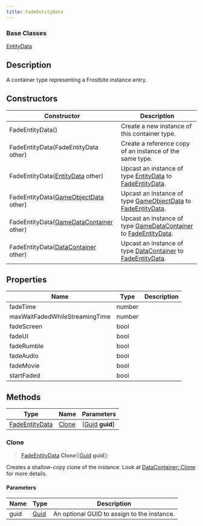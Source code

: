 ```yaml
---
title: FadeEntityData
---
```

### Base Classes

[EntityData](/vext/ref/fb/entitydata/)

## Description

A container type representing a Frostbite instance entry.

## Constructors

| Constructor                                                               | Description                                                                                                         |
| ------------------------------------------------------------------------- | ------------------------------------------------------------------------------------------------------------------- |
| FadeEntityData()                                                          | Create a new instance of this container type.                                                                       |
| FadeEntityData(FadeEntityData other)                                      | Create a reference copy of an instance of the same type.                                                            |
| FadeEntityData([EntityData](/vext/ref/fb/entitydata/) other)                            | Upcast an instance of type [EntityData](/vext/ref/fb/entitydata/) to [FadeEntityData](/vext/ref/fb/fadeentitydata/).                            |
| FadeEntityData([GameObjectData](/vext/ref/fb/gameobjectdata/) other)                    | Upcast an instance of type [GameObjectData](/vext/ref/fb/gameobjectdata/) to [FadeEntityData](/vext/ref/fb/fadeentitydata/).                    |
| FadeEntityData([GameDataContainer](/vext/ref/fb/gamedatacontainer/) other)              | Upcast an instance of type [GameDataContainer](/vext/ref/fb/gamedatacontainer/) to [FadeEntityData](/vext/ref/fb/fadeentitydata/).              |
| FadeEntityData([DataContainer](/vext/ref/shared/class/datacontainer) other) | Upcast an instance of type [DataContainer](/vext/ref/shared/class/datacontainer) to [FadeEntityData](/vext/ref/fb/fadeentitydata/). |

## Properties

| Name                           | Type   | Description |
| ------------------------------ | ------ | ----------- |
| fadeTime                       | number |             |
| maxWaitFadedWhileStreamingTime | number |             |
| fadeScreen                     | bool   |             |
| fadeUI                         | bool   |             |
| fadeRumble                     | bool   |             |
| fadeAudio                      | bool   |             |
| fadeMovie                      | bool   |             |
| startFaded                     | bool   |             |

## Methods

| Type                             | Name            | Parameters                                     |
| -------------------------------- | --------------- | ---------------------------------------------- |
| [FadeEntityData](/vext/ref/fb/fadeentitydata/) | [Clone](#clone) | \[[Guid](/vext/ref/shared/class/guid) **guid**\] |

### Clone

> [FadeEntityData](/vext/ref/fb/fadeentitydata/) **Clone**(\[[Guid](/vext/ref/shared/class/guid) **guid**\])

Creates a shallow-copy clone of the instance. Look at [DataContainer::Clone](/vext/ref/shared/class/datacontainer#clone) for more details.

#### Parameters

| Name | Type         | Description                                 |
| ---- | ------------ | ------------------------------------------- |
| guid | [Guid](/vext/ref/shared/class/guid/) | An optional GUID to assign to the instance. |

